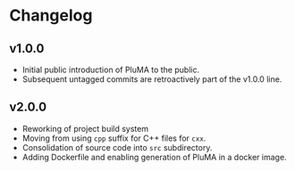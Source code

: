 # Changelog

## v1.0.0

- Initial public introduction of PluMA to the public.
- Subsequent untagged commits are retroactively part of the v1.0.0 line.

## v2.0.0

- Reworking of project build system
- Moving from using `cpp` suffix for C++ files for `cxx`.
- Consolidation of source code into `src` subdirectory.
- Adding Dockerfile and enabling generation of PluMA in a docker image.
